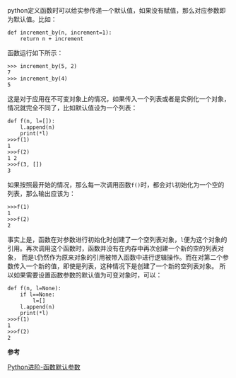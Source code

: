 python定义函数时可以给实参传递一个默认值，如果没有赋值，那么对应参数即为默认值。比如：

    def increment_by(n, increment=1):
        return n + increment

函数运行如下所示：

    >>> increment_by(5, 2)
    7
    >>> increment_by(4)
    5

这是对于应用在不可变对象上的情况，如果传入一个列表或者是实例化一个对象，情况就完全不同了，比如默认值设为一个列表：

    def f(n, l=[]):
        l.append(n)
        print(*l)
    >>>f(1)
    1
    >>>f(2)
    1 2
    >>>f(3, [])
    3
    
如果按照最开始的情况，那么每一次调用函数`f()`时，都会对`l`初始化为一个空的列表，那么输出应该为：

    >>>f(1)
    1
    >>>f(2)
    2

事实上是，函数在对参数进行初始化时创建了一个空列表对象，`l`便为这个对象的引用。再次调用这个函数时，函数并没有在内存中再次创建一个新的空的列表对象，
而是`l`仍然作为原来对象的引用被带入函数中进行逻辑操作。而在对第二个参数传入一个新的值，即使是列表，这种情况下是创建了一个新的空列表对象。
所以如果需要设置函数参数的默认值为可变对象时，可以：

    def f(n, l=None):
        if l==None:
            l=[]
        l.append(n)
        print(*l)
    >>>f(1)
    1
    >>>f(2)
    2
**参考**

[Python进阶-函数默认参数](https://www.cnblogs.com/crazyrunning/p/6867849.html)



